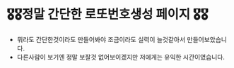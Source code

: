 # 🎖️🎖️정말 간단한 로또번호생성 페이지 🎖️🎖️
  - 뭐라도 간단한것이라도 만들어봐야 조금이라도 실력이 늘것같아서 만들어보았습니다.
  - 다른사람이 보기엔 정말 보잘것 없어보이겠지만 저에게는 유익한 시간이였습니다.
  
